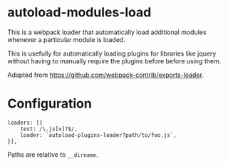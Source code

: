 # autoload-modules-load

This is a webpack loader that automatically load additional modules whenever a
particular module is loaded.

This is usefully for automatically loading plugins for libraries like jquery
without having to manually require the plugins before before using them.

Adapted from https://github.com/webpack-contrib/exports-loader.

# Configuration

```
loaders: [{
    test: /\.js[x]?$/,
    loader: `autoload-plugins-loader?path/to/foo.js`,
}],
```

Paths are relative to `__dirname`.
